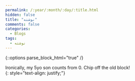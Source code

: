```yaml
---
permalink: /:year/:month/:day/:title.html
hidden: false
title: "نوشته"
comments: false
categories:
  - Blogs
tags:
  - نوشته
---
```


{::options parse_block_html="true" /}
<div>
Ironically, my 5yo son counts from 0. Chip off the old block!
</div>
{: style="text-align: justify;"}